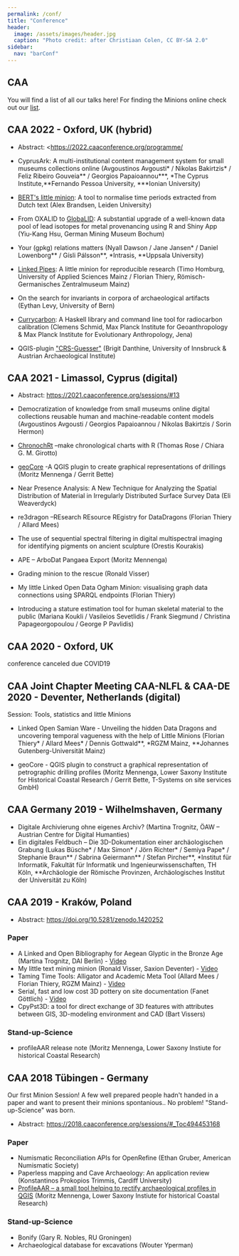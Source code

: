 ```yaml
---
permalink: /conf/
title: "Conference"
header:
  image: /assets/images/header.jpg
  caption: "Photo credit: after Christiaan Colen, CC BY-SA 2.0"
sidebar:
  nav: "barConf"
---
```


## CAA

You will find a list of all our talks here!
For finding the Minions online check out our [list](https://caa-minions.github.io/minions/).

## CAA 2022 - Oxford, UK (hybrid)

-   Abstract: <https://2022.caaconference.org/programme/

-   CyprusArk: A multi-institutional content management system for small museums collections online (Avgoustinos Avgousti\* / Nikolas Bakirtzis\* / Feliz Ribeiro Gouveia\*\* / Georgios Papaioannou\*\*\*, \*The Cyprus Institute,\*\*Fernando Pessoa University, \*\*\*Ionian University)

-   [BERT's little minion](https://github.com/alexbrandsen/timeperiod2daterange): A tool to normalise time periods extracted from Dutch text (Alex Brandsen, Leiden University)

-   From OXALID to [GlobaLID](https://globalid.dmt-lb.de/): A substantial upgrade of a well-known data pool of lead isotopes for metal provenancing using R and Shiny App (Yiu-Kang Hsu, German Mining Museum Bochum)

-   Your (gpkg) relations matters (Nyall Dawson / Jane Jansen\* / Daniel Lowenborg\*\* / Gísli Pálsson\*\*, \*Intrasis, \*\*Uppsala University)

-   [Linked Pipes](https://github.com/Research-Squirrel-Engineers/LinkedPipes): A little minion for reproducible research (Timo Homburg, University of Applied Sciences Mainz / Florian Thiery, Römisch-Germanisches Zentralmuseum Mainz)

-   On the search for invariants in corpora of archaeological artifacts (Eythan Levy, University of Bern)

-   [Currycarbon](https://github.com/nevrome/currycarbon): A Haskell library and command line tool for radiocarbon calibration (Clemens Schmid, Max Planck Institute for Geoanthropology & Max Planck Institute for Evolutionary Anthropology, Jena)

-   QGIS-plugin ["CRS-Guesser"](https://github.com/brigitdanthine/crs-guesser) (Brigit Danthine, University of Innsbruck & Austrian Archaeological Institute)


## CAA 2021 - Limassol, Cyprus (digital)

-   Abstract: <https://2021.caaconference.org/sessions/#13>

-   Democratization of knowledge from small museums online digital collections reusable human and machine-readable content models (Avgoustinos Avgousti / Georgios Papaioannou / Nikolas Bakirtzis / Sorin Hermon)

-   [ChronochRt](https://github.com/Research-Squirrel-Engineers/LinkedPipes) –make chronological charts with R (Thomas Rose / Chiara G. M. Girotto)

-   [geoCore](https://github.com/t-systems-on-site-services-gmbh/geoCore) -A QGIS plugin to create graphical representations of drillings (Moritz Mennenga / Gerrit Bette)

-   Near Presence Analysis: A New Technique for Analyzing the Spatial Distribution of Material in Irregularly Distributed Surface Survey Data (Eli Weaverdyck)

-   re3dragon –REsearch REsource REgistry for DataDragons (Florian Thiery / Allard Mees)

-   The use of sequential spectral filtering in digital multispectral imaging for identifying pigments on ancient sculpture (Orestis Kourakis)

-   APE – ArboDat Pangaea Export (Moritz Mennenga)

-   Grading minion to the rescue (Ronald Visser)

-   My little Linked Open Data Ogham Minion: visualising graph data connections using SPARQL endpoints (Florian Thiery)

-   Introducing a stature estimation tool for human skeletal material to the public (Mariana Koukli / Vasileios Sevetlidis / Frank Siegmund / Christina Papageorgopoulou / George P Pavlidis)



## CAA 2020 - Oxford, UK

conference canceled due COVID19

## CAA Joint Chapter Meeting CAA-NLFL & CAA-DE 2020 - Deventer, Netherlands (digital)

Session: Tools, statistics and little Minions

-   Linked Open Samian Ware - Unveiling the hidden Data Dragons and uncovering temporal vagueness with the help of Little Minions (Florian Thiery\* / Allard Mees\* / Dennis Gottwald\*\*, \*RGZM Mainz, \*\*Johannes Gutenberg-Universität Mainz)

-   geoCore -  QGIS plugin to construct a graphical representation of petrographic drilling profiles (Moritz Mennenga, Lower Saxony Institute for Historical Coastal Research / Gerrit Bette, T-Systems on site services GmbH)

## CAA Germany 2019 - Wilhelmshaven, Germany

-   Digitale Archivierung ohne eigenes Archiv? (Martina Trognitz, ÖAW – Austrian Centre for Digital Humanties)
-   Ein digitales Feldbuch – Die 3D-Dokumentation einer archäologischen Grabung (Lukas Büsche\* / Max Simon\* / Jörn Richter\* / Semiya Pape\* / Stephanie Braun\*\* / Sabrina Geiermann\*\* / Stefan Pircher\*\*, \*Institut für Informatik, Fakultät für Informatik und Ingenieurwissenschaften, TH Köln, \*\*Archäologie der Römische Provinzen, Archäologisches Institut der Universität zu Köln)

## CAA 2019 - Kraków, Poland

-   Abstract: <https://doi.org/10.5281/zenodo.1420252>

### Paper

-   A Linked and Open Bibliography for Aegean Glyptic in the Bronze Age (Martina Trognitz, DAI Berlin) - [Video](https://www.youtube.com/watch?v=ywsRcnlQ198)
-   My little text mining minion (Ronald Visser, Saxion Deventer) - [Video](https://youtu.be/KIyWEFHaG5A)
-   Taming Time Tools: Alligator and Academic Meta Tool (Allard Mees / Florian Thiery, RGZM Mainz) - [Video](https://www.youtube.com/watch?v=X7mwRToJZbA)
-   Serial, fast and low cost 3D pottery on site documentation (Fanet Göttlich) - [Video](https://youtu.be/zhD2bI3K66A)
-   CpyPst3D: a tool for direct exchange of 3D features with attributes between GIS, 3D-modeling environment and CAD (Bart Vissers)

### Stand-up-Science

-   profileAAR release note (Moritz Mennenga, Lower Saxony Instiute for historical Coastal Research)

## CAA 2018 Tübingen - Germany

Our first Minion Session! A few well prepared people hadn't handed in a paper and want to present their minions spontanious.. No problem! "Stand-up-Science" was born.

-   Abstract: <https://2018.caaconference.org/sessions/#_Toc494453168>

### Paper

-   Numismatic Reconciliation APIs for OpenRefine (Ethan Gruber, American Numismatic Society)
-   Paperless mapping and Cave Archaeology: An application review (Konstantinos Prokopios Trimmis, Cardiff University)
-   [ProfileAAR – a small tool helping to rectify archaeological profiles in QGIS](https://youtu.be/SgVIP3lF7m8) (Moritz Mennenga, Lower Saxony Instiute for historical Coastal Research)

### Stand-up-Science

-   Bonify (Gary R. Nobles, RU Groningen)
-   Archaeological database for excavations (Wouter Yperman)
